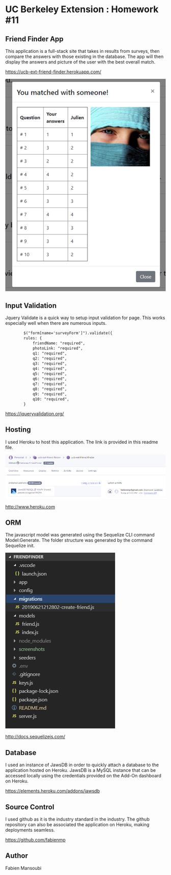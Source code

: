 # UC Berkeley Extension : Homework #11
## Friend Finder App

This application is a full-stack site that takes in results from surveys, then compare the answers with those existing in the database. The app will then display the answers and picture of the user with the best overall match.

https://ucb-ext-friend-finder.herokuapp.com/

![Match](https://github.com/fabienmp/FriendFinder/blob/master/screenshots/match.PNG?raw=true)

## Input Validation

Jquery Validate is a quick way to setup input validation for page. This works especially well when there are numerous inputs.

```
        $("form[name='surveyForm']").validate({
        rules: {
            friendName: "required",
            photoLink: "required",
            q1: "required",
            q2: "required",
            q3: "required",
            q4: "required",
            q5: "required",
            q6: "required",         
            q7: "required",       
            q8: "required",           
            q9: "required",     
            q10: "required",
        }
```

https://jqueryvalidation.org/

## Hosting

I used Heroku to host this application. The link is provided in this readme file.

![Heroku Dashboard](https://github.com/fabienmp/FriendFinder/blob/master/screenshots/heroku.PNG?raw=true)

http://www.heroku.com

## ORM

The javascript model was generated using the Sequelize CLI command Model:Generate. 
The folder structure was generated by the command Sequelize init. 

![Folder Structure](https://github.com/fabienmp/FriendFinder/blob/master/screenshots/folder%20structure.PNG?raw=true)

http://docs.sequelizejs.com/

## Database 

I used an instance of JawsDB in order to quickly attach a database to the application hosted on Heroku.
JawsDB is a MySQL instance that can be accessed locally using the credentials provided on the Add-On dashboard on Heroku.

https://elements.heroku.com/addons/jawsdb

## Source Control

I used github as it is the industry standard in the industry. The github repository can also be associated the application on Heroku, making deployments seamless.

https://github.com/fabienmp

## Author

Fabien Mansoubi 
